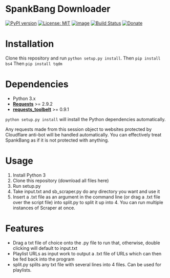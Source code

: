 # SpankBang Downloader

[![PyPI version](https://badge.fury.io/py/cloudscraper.svg)](https://badge.fury.io/py/cloudscraper)
[![License: MIT](https://img.shields.io/badge/License-MIT-yellow.svg)](https://opensource.org/licenses/MIT)
[![image](https://img.shields.io/pypi/pyversions/cloudscraper.svg)](https://pypi.org/project/cloudscraper/)
[![Build Status](https://travis-ci.com/VeNoMouS/cloudscraper.svg?branch=master)](https://travis-ci.com/VeNoMouS/cloudscraper)
[![Donate](https://img.shields.io/badge/Donate-Buy%20Me%20A%20Coffee-brightgreen.svg)](https://www.buymeacoffee.com/venomous)



# Installation

Clone this repository and run `python setup.py install`.
Then `pip install bs4`
Then `pip install tqdm`

# Dependencies

- Python 3.x
- **[Requests](https://github.com/kennethreitz/requests)** >= 2.9.2
- **[requests_toolbelt](https://pypi.org/project/requests-toolbelt/)** >= 0.9.1

`python setup.py install` will install the Python dependencies automatically.

Any requests made from this session object to websites protected by Cloudflare anti-bot will be handled automatically. You can effectively treat SpankBang as if it is not protected with anything.

# Usage
1. Install Python 3
2. Clone this repository (download all files here)
3. Run setup.py
4. Take input.txt and sb_scraper.py do any directory you want and use it
5. Insert a .txt file as an argument in the command line (or drag a .txt file over the script file) into split.py to split it up into 4. You can run multiple instances of Scraper at once. 

# Features
- Drag a txt file of choice onto the .py file to run that, otherwise, double clicking will default to input.txt
- Playlist URLs as input work to output a .txt file of URLs which can then be fed back into the program
- split.py splits any txt file with several lines into 4 files. Can be used for playlists.